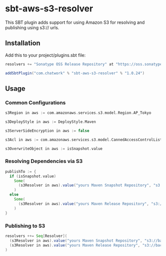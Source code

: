 # sbt-aws-s3-resolver

This SBT plugin adds support for using Amazon S3 for resolving and publishing using s3:// urls.

## Installation

Add this to your project/plugins.sbt file:

```scala
resolvers += "Sonatype OSS Release Repository" at "https://oss.sonatype.org/content/repositories/releases/"

addSbtPlugin("com.chatwork" % "sbt-aws-s3-resolver" % "1.0.24")
```

## Usage

### Common Configurations

```scala
s3Region in aws := com.amazonaws.services.s3.model.Region.AP_Tokyo

s3DeployStyle in aws := DeployStyle.Maven

s3ServerSideEncryption in aws := false

s3Acl in aws := com.amazonaws.services.s3.model.CannedAccessControlList.PublicRead

s3OverwriteObject in aws := isSnapshot.value
```

### Resolving Dependencies via S3

```scala
publishTo := {
  if (isSnapshot.value)
    Some(
      (s3Resolver in aws).value("yours Maven Snapshot Repository", "s3://backet-name/snapshots")
    )
  else
    Some(
      (s3Resolver in aws).value("yours Maven Release Repository", "s3://backet-name/releases")
    )
}
```

### Publishing to S3

```scala
resolvers ++= Seq[Resolver](
  (s3Resolver in aws).value("yours Maven Snapshot Repository", "s3://backet-name/snapshots"),
  (s3Resolver in aws).value("yours Maven Release Repository", "s3://backet-name/releases")
)
```
